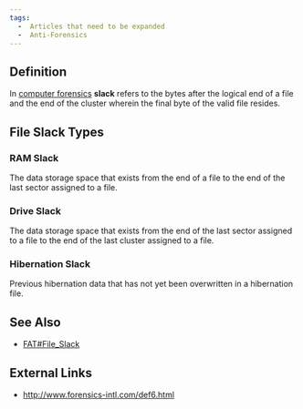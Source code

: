 ```yaml
---
tags:
  -  Articles that need to be expanded
  -  Anti-Forensics
---
```

## Definition

In [computer forensics](computer_forensics.md) **slack** refers
to the bytes after the logical end of a file and the end of the cluster
wherein the final byte of the valid file resides.

## File Slack Types

### RAM Slack

The data storage space that exists from the end of a file to the end of
the last sector assigned to a file.

### Drive Slack

The data storage space that exists from the end of the last sector
assigned to a file to the end of the last cluster assigned to a file.

### Hibernation Slack

Previous hibernation data that has not yet been overwritten in a
hibernation file.

## See Also

- [FAT#File_Slack](fat#file_slack.md)

## External Links

- <http://www.forensics-intl.com/def6.html>
